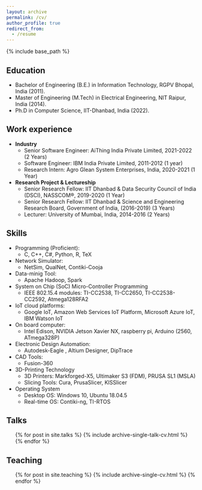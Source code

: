 ```yaml
---
layout: archive 
permalink: /cv/
author_profile: true
redirect_from:
  - /resume
---
```


{% include base_path %}

## Education
* Bachelor of Engineering (B.E.) in Information Technology, RGPV Bhopal, India (2011). 
* Master of Engineering (M.Tech) in Electrical Engineering, NIT Raipur, India (2014).
* Ph.D in Computer Science, IIT-Dhanbad, India (2022).

## Work experience
* **Industry**
  * Senior Software Engineer: AiThing India Private Limited, 2021-2022 (2 Years)
  * Software Engineer: IBM India Private Limited, 2011-2012 (1 year)
  * Research Intern: Agro Glean System Enterprises, India, 2020-2021 (1 Year)
* **Research Project & Lectureship**
  * Senior Research Fellow: IIT Dhanbad & Data Security Council of India (DSCI), NASSCOM®, 2019-2020 (1 Year)
  * Senior Research Fellow: IIT Dhanbad & Science and Engineering Research Board, Government of India, (2016-2019) (3 Years)
  * Lecturer: University of Mumbai, India, 2014-2016 (2 Years)
   
  
## Skills
* Programming (Proficient):
  * C, C++, C#, Python, R, TeX
* Network Simulator:
  * NetSim, QualNet, Contiki-Cooja
* Data-minig Tool:
  * Apache Hadoop, Spark
* System on Chip (SoC) Micro-Controller Programming
  * IEEE 802.15.4 modules: TI-CC2538, TI-CC2650, TI-CC2538-CC2592, Atmega128RFA2
* IoT cloud platforms:
  * Google IoT, Amazon Web Services IoT Platform, Microsoft Azure IoT, IBM Watson IoT
* On board computer: 
  * Intel Edison, NVIDIA Jetson Xavier NX, raspberry pi, Arduino (2560, ATmega328P) 
* Electronic Design Automation:
    * Autodesk-Eagle , Altium Designer, DipTrace 
* CAD Tools:
    * Fusion-360
* 3D-Printing Technology
  * 3D Printers: Markforged-X5, Ultimaker S3 (FDM), PRUSA SL1 (MSLA)
  * Slicing Tools: Cura, PrusaSlicer, KISSlicer
* Operating System 
  * Desktop OS: Windows 10, Ubuntu 18.04.5
  * Real-time OS: Contiki-ng, TI-RTOS

## Talks
  <ul>{% for post in site.talks %}
    {% include archive-single-talk-cv.html %}
  {% endfor %}</ul>
  
## Teaching
  <ul>{% for post in site.teaching %}
    {% include archive-single-cv.html %}
  {% endfor %}</ul>
  
  

